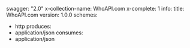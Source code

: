 swagger: "2.0"
x-collection-name: WhoAPI.com
x-complete: 1
info:
  title: WhoAPI.com
  version: 1.0.0
schemes:
- http
produces:
- application/json
consumes:
- application/json